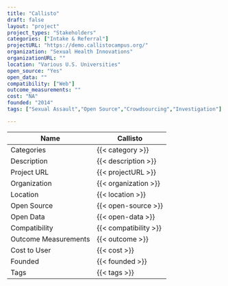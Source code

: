 ```yaml
---
title: "Callisto"
draft: false
layout: "project"
project_types: "Stakeholders"
categories: ["Intake & Referral"]
projectURL: "https://demo.callistocampus.org/"
organization: "Sexual Health Innovations"
organizationURL: ""
location: "Various U.S. Universities"
open_source: "Yes"
open_data: ""
compatibility: ["Web"]
outcome_measurements: ""
cost: "NA"
founded: "2014"
tags: ["Sexual Assault","Open Source","Crowdsourcing","Investigation"]

---
```



Name                    |  Callisto    
------------------------|----
Categories              | {{< category >}} 
Description             | {{< description >}} 
Project URL             | {{< projectURL >}} 
Organization            | {{< organization >}} 
Location                | {{< location >}} 
Open Source             | {{< open-source >}} 
Open Data               | {{< open-data >}} 
Compatibility           | {{< compatibility >}} 
Outcome Measurements    | {{< outcome >}} 
Cost to User            | {{< cost >}} 
Founded                 | {{< founded >}} 
Tags                    | {{< tags >}} 

